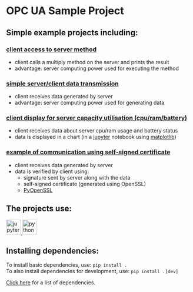 # OPC UA Sample Project

## Simple example projects including:

### [client access to server method](./src/MethodsServerSimple)
* client calls a multiply method on the server and prints the result
* advantage: server computing power used for executing the method

### [simple server/client data transmission](./src/DAServerSimple)
* client receives data generated by server
* advantage: server computing power used for generating data

### [client display for server capacity utilisation (cpu/ram/battery)](./src/DAServerData)
* client receives data about server cpu/ram usage and battery status
* data is displayed in a chart (in a [jupyter](https://github.com/jupyter/jupyter) notebook using [matplotlib](https://github.com/matplotlib/matplotlib))

### [example of communication using self-signed certificate](./src/DAServerSelfSigned)
* client receives data generated by server
* data is verified by client using:
  * signature sent by server along with the data
  * self-signed certificate (generated using OpenSSL)
  * [PyOpenSSL](https://github.com/msabramo/pyOpenSSL)

## The projects use:

<a href="https://en.wikipedia.org/wiki/Project_Jupyter#Jupyter_Notebook" target="_blank"> <img src="https://cdn.jsdelivr.net/gh/devicons/devicon/icons/jupyter/jupyter-original.svg" alt="jupyter notebook" width="40" height="40"/> </a>
<a href="https://en.wikipedia.org/wiki/Python" target="_blank"> <img src="https://cdn.jsdelivr.net/gh/devicons/devicon/icons/python/python-original.svg" alt="python" width="40" height="40"/> </a>


## Installing dependencies:

To install basic dependencies, use: `pip install .`\
To also install dependencies for development, use: `pip install .[dev]`

[Click here](https://github.com/Kefaku/opcua-example/network/dependencies) for a list of dependencies.
